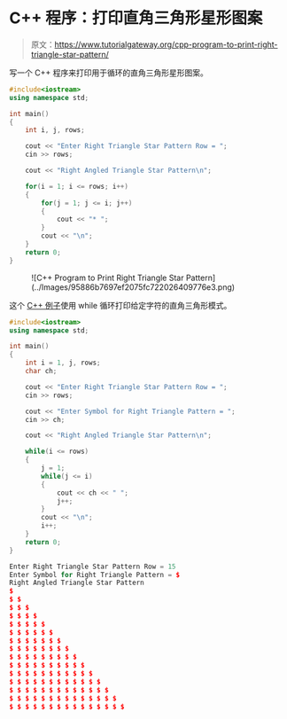 # C++ 程序：打印直角三角形星形图案

> 原文：<https://www.tutorialgateway.org/cpp-program-to-print-right-triangle-star-pattern/>

写一个 C++ 程序来打印用于循环的直角三角形星形图案。

```cpp
#include<iostream>
using namespace std;

int main()
{
	int i, j, rows;

    cout << "Enter Right Triangle Star Pattern Row = ";
    cin >> rows;

    cout << "Right Angled Triangle Star Pattern\n"; 

    for(i = 1; i <= rows; i++)
    {
    	for(j = 1; j <= i; j++)
		{
            cout << "* ";
        }
        cout << "\n";
    }		
 	return 0;
}
```

<figure class="wp-block-image size-large">![C++ Program to Print Right Triangle Star Pattern](../Images/95886b7697ef2075fc722026409776e3.png)</figure>

这个 [C++ 例子](https://www.tutorialgateway.org/cpp-programs/)使用 while 循环打印给定字符的直角三角形模式。

```cpp
#include<iostream>
using namespace std;

int main()
{
	int i = 1, j, rows;
    char ch;

    cout << "Enter Right Triangle Star Pattern Row = ";
    cin >> rows;

    cout << "Enter Symbol for Right Triangle Pattern = ";
    cin >> ch;

    cout << "Right Angled Triangle Star Pattern\n"; 

    while(i <= rows)
    {
        j = 1;
    	while(j <= i)
		{
            cout << ch << " ";
            j++;
        }
        cout << "\n";
        i++;
    }		
 	return 0;
}
```

```cpp
Enter Right Triangle Star Pattern Row = 15
Enter Symbol for Right Triangle Pattern = $
Right Angled Triangle Star Pattern
$ 
$ $ 
$ $ $ 
$ $ $ $ 
$ $ $ $ $ 
$ $ $ $ $ $ 
$ $ $ $ $ $ $ 
$ $ $ $ $ $ $ $ 
$ $ $ $ $ $ $ $ $ 
$ $ $ $ $ $ $ $ $ $ 
$ $ $ $ $ $ $ $ $ $ $ 
$ $ $ $ $ $ $ $ $ $ $ $ 
$ $ $ $ $ $ $ $ $ $ $ $ $ 
$ $ $ $ $ $ $ $ $ $ $ $ $ $ 
$ $ $ $ $ $ $ $ $ $ $ $ $ $ $
```